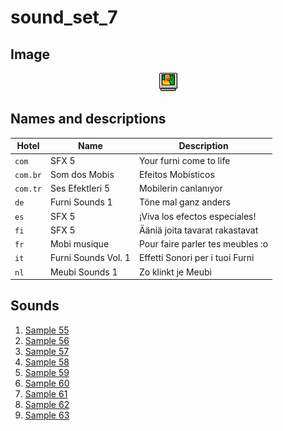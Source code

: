 # sound_set_7

## Image

<div align="center">

![sound_set_7](../uploads/imgs/07.gif)

</div>

## Names and descriptions

| Hotel | Name | Description |
|-|-|-|
| `com` | SFX 5 | Your furni come to life |
| `com.br` | Som dos Mobis | Efeitos Mobísticos |
| `com.tr` | Ses Efektleri 5 | Mobilerin canlanıyor |
| `de` | Furni Sounds 1 | Töne mal ganz anders |
| `es` | SFX 5 | ¡Viva los efectos especiales! |
| `fi` | SFX 5 | Ääniä joita tavarat rakastavat |
| `fr` | Mobi musique | Pour faire parler tes meubles :o |
| `it` | Furni Sounds Vol. 1 | Effetti Sonori per i tuoi Furni |
| `nl` | Meubi Sounds 1 | Zo klinkt je Meubi |

## Sounds

1. [Sample 55](../uploads/sounds/sound_machine_sample_55.mp3)
1. [Sample 56](../uploads/sounds/sound_machine_sample_56.mp3)
1. [Sample 57](../uploads/sounds/sound_machine_sample_57.mp3)
1. [Sample 58](../uploads/sounds/sound_machine_sample_58.mp3)
1. [Sample 59](../uploads/sounds/sound_machine_sample_59.mp3)
1. [Sample 60](../uploads/sounds/sound_machine_sample_60.mp3)
1. [Sample 61](../uploads/sounds/sound_machine_sample_61.mp3)
1. [Sample 62](../uploads/sounds/sound_machine_sample_62.mp3)
1. [Sample 63](../uploads/sounds/sound_machine_sample_63.mp3)